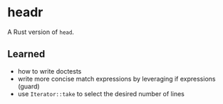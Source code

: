 # headr

A Rust version of `head`.

## Learned

- how to write doctests
- write more concise match expressions by leveraging if expressions (guard)
- use `Iterator::take` to select the desired number of lines
